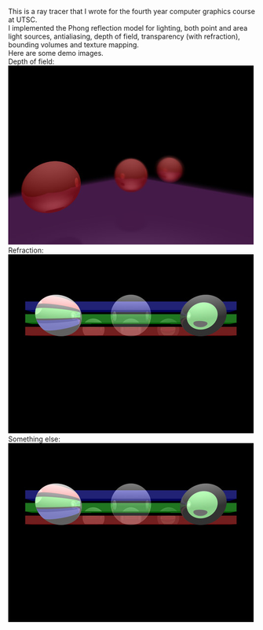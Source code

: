 
This is a ray tracer that I wrote for the fourth year computer graphics course at UTSC.  
I implemented the Phong reflection model for lighting, both point and area light sources, antialiasing, depth of field, transparency (with refraction), bounding volumes and texture mapping.  
Here are some demo images.  
Depth of field:  
![alt tag](https://github.com/ZachariahGlover/projects/blob/master/academic/ray%20tracer/demo/dof.jpg)  
Refraction:  
![alt tag](https://github.com/ZachariahGlover/projects/blob/master/academic/ray%20tracer/demo/ref.jpg)  
Something else:  
![alt tag](https://github.com/ZachariahGlover/projects/blob/master/academic/ray%20tracer/demo/ref.jpg)  